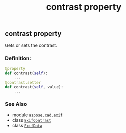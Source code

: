 ﻿---
title: contrast property
second_title: Aspose.CAD for Python via .NET API References
description: 
type: docs
weight: 130
url: /aspose.cad.exif/exifdata/contrast/
is_root: false
---

## contrast property


Gets or sets the contrast.
### Definition:
```python
@property
def contrast(self):
    ...
@contrast.setter
def contrast(self, value):
    ...
```

### See Also
* module [`aspose.cad.exif`](../../)
* class [`ExifContrast`](/cad/python-net/aspose.cad.exif.enums/exifcontrast)
* class [`ExifData`](/cad/python-net/aspose.cad.exif/exifdata)
